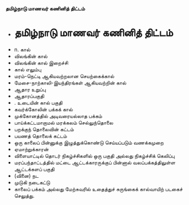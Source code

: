 **தமிழ்நாடு மாணவர் கணினித் திட்டம்**
- # தமிழ்நாடு மாணவர் கணினித் திட்டம்
- n. கால்
- விலங்கின் கால்
- விலங்கின் கால் இறைச்சி
- கால் எலும்பு
- மரம்-நெட்டி ஆகியவற்றலான செயற்கைக்கால்
- மேசை-நாற்காலி-இயந்திரங்கள் ஆகியவற்றின் கால்
- ஆதார உறுப்பு
- ஆதாரப்பகுதி
- . உடையின் கால் பகுதி
- கவர்க்கோலின் பக்கக் கால்
- முக்கோனத்தில் அடிவரையல்லாத பக்கம்
- பாய்க்கட்டமாறாமல் மரக்கலம் செல்லுந்தொலை
- பறக்குந் தொலைவின் கட்டம்
- பயணத் தொலைக் கட்டம்
- ஒரு காலைப் பின்னுக்கு இழுத்துக்கொண்டு செய்யப்படும் வணக்கமுறை
- ஏமாற்றுக்காரன்
- விளையாட்டில் தொடர் நிகழ்ச்சிகளில் ஒரு பகுதி அல்லது நிகழ்ச்சிக் கெலிப்பு
- மரப்பந்தாட்டத்தில் மட்டை ஆட்டக்காரருக்குப் பின்னால் வலப்பக்கத்திலுள்ள ஆட்டக்களப் பகுதி
- (வினை) நட
- முடுகி நடைகட்டு
- காலைப் பக்கம் அல்லது மேற்சுவரில் உதைத்துச் சுருங்கைக் கால்வாயிற் படகைச் செலுத்து.

